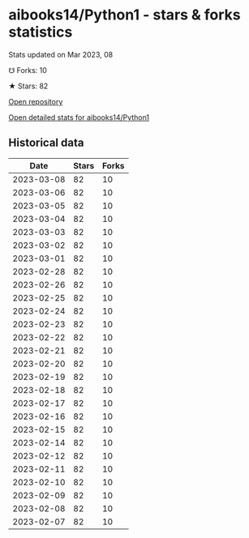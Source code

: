 # aibooks14/Python1 - stars & forks statistics

Stats updated on Mar 2023, 08

☋ Forks: 10

★ Stars: 82

[Open repository](https://github.com/aibooks14/Python1)

[Open detailed stats for aibooks14/Python1](https://reviewgithub.com/rep/aibooks14/Python1)

## Historical data
| Date | Stars | Forks |
|------|-------|-------|
| 2023-03-08 | 82 | 10 | 
| 2023-03-06 | 82 | 10 | 
| 2023-03-05 | 82 | 10 | 
| 2023-03-04 | 82 | 10 | 
| 2023-03-03 | 82 | 10 | 
| 2023-03-02 | 82 | 10 | 
| 2023-03-01 | 82 | 10 | 
| 2023-02-28 | 82 | 10 | 
| 2023-02-26 | 82 | 10 | 
| 2023-02-25 | 82 | 10 | 
| 2023-02-24 | 82 | 10 | 
| 2023-02-23 | 82 | 10 | 
| 2023-02-22 | 82 | 10 | 
| 2023-02-21 | 82 | 10 | 
| 2023-02-20 | 82 | 10 | 
| 2023-02-19 | 82 | 10 | 
| 2023-02-18 | 82 | 10 | 
| 2023-02-17 | 82 | 10 | 
| 2023-02-16 | 82 | 10 | 
| 2023-02-15 | 82 | 10 | 
| 2023-02-14 | 82 | 10 | 
| 2023-02-12 | 82 | 10 | 
| 2023-02-11 | 82 | 10 | 
| 2023-02-10 | 82 | 10 | 
| 2023-02-09 | 82 | 10 | 
| 2023-02-08 | 82 | 10 | 
| 2023-02-07 | 82 | 10 | 

